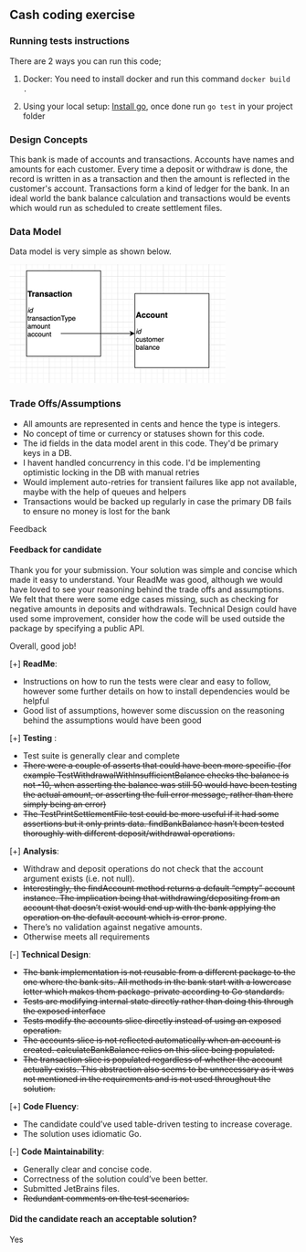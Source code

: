 ## Cash coding exercise

### Running tests instructions

There are 2 ways you can run this code;
1. Docker:
You need to install docker and run this command
 `docker build .`
   
2. Using your local setup:
[Install go](https://golang.org/doc/install),
   once done run `go test` in your project folder

   
### Design Concepts

This bank is made of accounts and transactions. Accounts have names and amounts for each customer. Every time a deposit or withdraw is done, the record is written in as a transaction and then the amount is reflected in the customer's account.
Transactions form a kind of ledger for the bank. 
In an ideal world the bank balance calculation and transactions would be events which would run as scheduled to create settlement files.

### Data Model 
Data model is very simple as shown below.

![img_1.png](img_1.png)

### Trade Offs/Assumptions
- All amounts are represented in cents and hence the type is integers.
- No concept of time or currency or statuses shown for this code.
- The id fields in the data model arent in this code. They'd be primary keys in a DB.
- I havent handled concurrency in this code. I'd be implementing optimistic locking in the DB with manual retries
- Would implement auto-retries for transient failures like app not available, maybe with the help of queues and helpers
- Transactions would be backed up regularly in case the primary DB fails to ensure no money is lost for the bank


Feedback

#### Feedback for candidate

Thank you for your submission. Your solution was simple and concise which made it easy to understand. Your ReadMe was good, although we would have loved to see your reasoning behind the trade offs and assumptions. We felt that there were some edge cases missing, such as checking for negative amounts in deposits and withdrawals. Technical Design could have used some improvement, consider how the code will be used outside the package by specifying a public API.

Overall, good job!

[+] **ReadMe**:

- Instructions on how to run the tests were clear and easy to follow, however some further details on how to install dependencies would be helpful
- Good list of assumptions, however some discussion on the reasoning behind the assumptions would have been good

[+] **Testing** :

- Test suite is generally clear and complete
- ~~There were a couple of asserts that could have been more specific (for example TestWithdrawalWithInsufficientBalance checks the balance is not -10, when asserting the balance was still 50 would have been testing the actual amount, or asserting the full error message, rather than there simply being an error)~~
- ~~The TestPrintSettlementFile test could be more useful if it had some assertions but it only prints data.
  findBankBalance hasn’t been tested thoroughly with different deposit/withdrawal operations.~~

[+] **Analysis**:

- Withdraw and deposit operations do not check that the account argument exists (i.e. not null).
- ~~Interestingly, the findAccount method returns a default “empty” account instance. The implication being that withdrawing/depositing from an account that doesn’t exist would end up with the bank applying the operation on the default account which is error prone~~.
- There’s no validation against negative amounts.
- Otherwise meets all requirements

[-] **Technical Design**:

- ~~The bank implementation is not reusable from a different package to the one where the bank sits. All methods in the bank start with a lowercase letter which makes them package-private according to Go standards.~~
- ~~Tests are modifying internal state directly rather than doing this through the exposed interface~~
- ~~Tests modify the accounts slice directly instead of using an exposed operation.~~
- ~~The accounts slice is not reflected automatically when an account is created. calculateBankBalance relies on this slice being populated.~~
- ~~The transaction slice is populated regardless of whether the account actually exists. This abstraction also seems to be unnecessary as it was not mentioned in the requirements and is not used throughout the solution.~~

[+] **Code Fluency**:

- The candidate could’ve used table-driven testing to increase coverage.
- The solution uses idiomatic Go.

[-] **Code Maintainability**:

- Generally clear and concise code.
- Correctness of the solution could’ve been better.
- Submitted JetBrains files.
- ~~Redundant comments on the test scenarios.~~

#### Did the candidate reach an acceptable solution?
Yes
